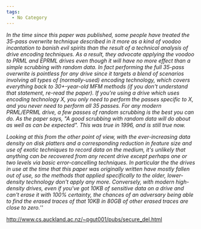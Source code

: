 ```yaml
---
tags:
  - No Category
---
```

*In the time since this paper was published, some people have treated
the 35-pass overwrite technique described in it more as a kind of voodoo
incantation to banish evil spirits than the result of a technical
analysis of drive encoding techniques. As a result, they advocate
applying the voodoo to PRML and EPRML drives even though it will have no
more effect than a simple scrubbing with random data. In fact performing
the full 35-pass overwrite is pointless for any drive since it targets a
blend of scenarios involving all types of (normally-used) encoding
technology, which covers everything back to 30+-year-old MFM methods (if
you don't understand that statement, re-read the paper). If you're using
a drive which uses encoding technology X, you only need to perform the
passes specific to X, and you never need to perform all 35 passes. For
any modern PRML/EPRML drive, a few passes of random scrubbing is the
best you can do. As the paper says, "A good scrubbing with random data
will do about as well as can be expected". This was true in 1996, and is
still true now.*

*Looking at this from the other point of view, with the ever-increasing
data density on disk platters and a corresponding reduction in feature
size and use of exotic techniques to record data on the medium, it's
unlikely that anything can be recovered from any recent drive except
perhaps one or two levels via basic error-cancelling techniques. In
particular the the drives in use at the time that this paper was
originally written have mostly fallen out of use, so the methods that
applied specifically to the older, lower-density technology don't apply
any more. Conversely, with modern high-density drives, even if you've
got 10KB of sensitive data on a drive and can't erase it with 100%
certainty, the chances of an adversary being able to find the erased
traces of that 10KB in 80GB of other erased traces are close to zero.*''

<http://www.cs.auckland.ac.nz/~pgut001/pubs/secure_del.html>